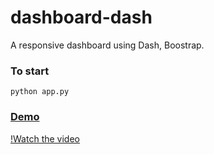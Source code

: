 # dashboard-dash
A responsive dashboard using Dash, Boostrap.

### To start
```
python app.py
```
### [Demo](https://youtu.be/iv2nhQ6A0KI)

[!Watch the video](https://j.gifs.com/71gN9B.gif)
